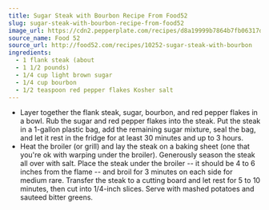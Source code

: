 ```yaml
---
title: Sugar Steak with Bourbon Recipe From Food52
slug: sugar-steak-with-bourbon-recipe-from-food52
image_url: https://cdn2.pepperplate.com/recipes/d8a19999b7864b7fb06317de9bfe00cb.jpg
source_name: Food 52
source_url: http://food52.com/recipes/10252-sugar-steak-with-bourbon
ingredients:
  - 1 flank steak (about
  - 1 1/2 pounds)
  - 1/4 cup light brown sugar
  - 1/4 cup bourbon
  - 1/2 teaspoon red pepper flakes Kosher salt
---
```


* Layer together the flank steak, sugar, bourbon, and red pepper flakes in a bowl. Rub the sugar and red pepper flakes into the steak. Put the steak in a 1-gallon plastic bag, add the remaining sugar mixture, seal the bag, and let it rest in the fridge for at least 30 minutes and up to 3 hours.
* Heat the broiler (or grill) and lay the steak on a baking sheet (one that you're ok with warping under the broiler). Generously season the steak all over with salt. Place the steak under the broiler -- it should be 4 to 6 inches from the flame -- and broil for 3 minutes on each side for medium rare. Transfer the steak to a cutting board and let rest for 5 to 10 minutes, then cut into 1/4-inch slices. Serve with mashed potatoes and sauteed bitter greens.
